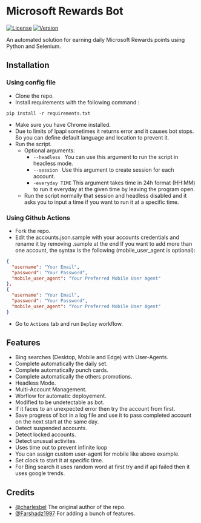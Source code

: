# Microsoft Rewards Bot
[![License](https://img.shields.io/badge/license-MIT-green.svg?style=flat)](LICENSE)
[![Version](https://img.shields.io/badge/version-v0.1-blue.svg?style=flat)](#)

An automated solution for earning daily Microsoft Rewards points using Python and Selenium.

## Installation

### Using config file
* Clone the repo.
* Install requirements with the following command :
 ```
 pip install -r requirements.txt
 ```
* Make sure you have Chrome installed.
* Due to limits of Ipapi sometimes it returns error and it causes bot stops. So you can define default language and location to prevent it.
* Run the script.
	* Optional arguments:
		*  `--headless ` You can use this argument to run the script in headless mode.
		*  `--session ` Use this argument to create session for each account.
		*  `-everyday TIME` This argument takes time in 24h format (HH:MM) to run it everyday at the given time by leaving the program open.
	* Run the script normally that session and headless disabled and it asks you to input a time if you want to run it at a specific time.

### Using Github Actions
* Fork the repo.
* Edit the accounts.json.sample with your accounts credentials and rename it by removing .sample at the end
If you want to add more than one account, the syntax is the following (mobile_user_agent is optional):
```json
{
  "username": "Your Email",
  "password": "Your Password",
  "mobile_user_agent": "Your Preferred Mobile User Agent"
},
{
  "username": "Your Email",
  "password": "Your Password",
  "mobile_user_agent": "Your Preferred Mobile User Agent"
}
```
* Go to `Actions` tab and run `Deploy` workflow.
 
## Features
* Bing searches (Desktop, Mobile and Edge) with User-Agents.
* Complete automatically the daily set.
* Complete automatically punch cards.
* Complete automatically the others promotions.
* Headless Mode.
* Multi-Account Management.
* Worflow for automatic deployement.
* Modified to be undetectable as bot.
* If it faces to an unexpected error then try the account from first.
* Save progress of bot in a log file and use it to pass completed account on the next start at the same day.
* Detect suspended accounts.
* Detect locked accounts.
* Detect unusual activites.
* Uses time out to prevent infinite loop
* You can assign custom user-agent for mobile like above example.
* Set clock to start it at specific time.
* For Bing search it uses random word at first try and if api failed then it uses google trends.

## Credits
* [@charlesbel](https://github.com/charlesbel) The original author of the repo.
* [@Farshadz1997](https://github.com/farshadz1997) For adding a bunch of features.

